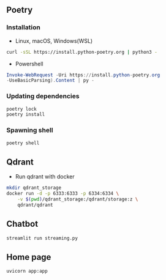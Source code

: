 ## Poetry

### Installation

- Linux, macOS, Windows(WSL)
```bash
curl -sSL https://install.python-poetry.org | python3 -
```
- Powershell
```powershell
Invoke-WebRequest -Uri https://install.python-poetry.org
-UseBasicParsing).Content | py -
```

### Updating dependencies
```bash
poetry lock
poetry install
```

### Spawning shell
```bash
poetry shell
```

## Qdrant
- Run qdrant with docker
```bash
mkdir qdrant_storage
docker run -d -p 6333:6333 -p 6334:6334 \
    -v $(pwd)/qdrant_storage:/qdrant/storage:z \
    qdrant/qdrant
```

## Chatbot
```bash
streamlit run streaming.py
```

## Home page
```bash
uvicorn app:app
```